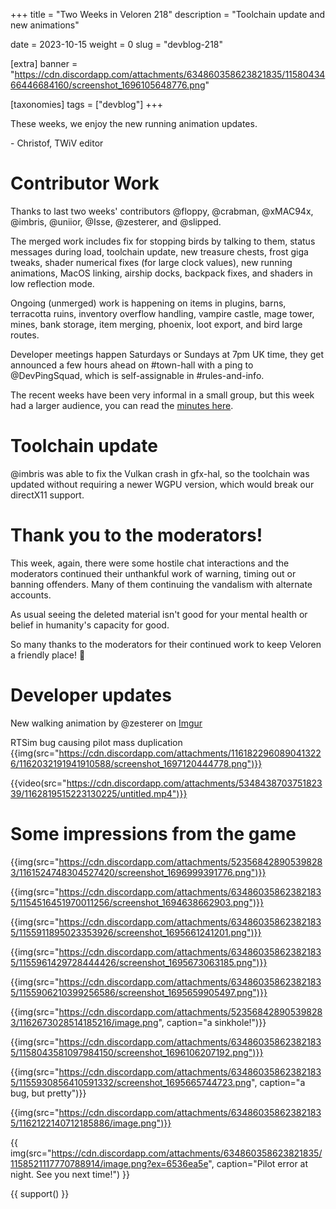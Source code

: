 +++
title = "Two Weeks in Veloren 218"
description = "Toolchain update and new animations"

date = 2023-10-15
weight = 0
slug = "devblog-218"

[extra]
banner = "https://cdn.discordapp.com/attachments/634860358623821835/1158043466446684160/screenshot_1696105648776.png"

[taxonomies]
tags = ["devblog"]
+++

These weeks, we enjoy the new running animation updates.

\- Christof, TWiV editor

# Contributor Work

Thanks to last two weeks' contributors @floppy, @crabman, @xMAC94x, @imbris, @uniior, 
@Isse, @zesterer, and @slipped.

The merged work includes fix for stopping birds by talking to them, status messages
during load, toolchain update, new treasure chests, frost giga tweaks, 
shader numerical fixes (for large clock values), new running animations, 
MacOS linking, airship docks, backpack fixes, and shaders in low reflection mode.

Ongoing (unmerged) work is happening on items in plugins, barns, terracotta ruins,
inventory overflow handling, vampire castle, mage tower, mines, bank storage, 
item merging, phoenix, loot export, and bird large routes.

Developer meetings happen Saturdays or Sundays at 7pm UK time, they get announced a 
few hours ahead on #town-hall with a ping to @DevPingSquad, 
which is self-assignable in #rules-and-info. 

The recent weeks have been very informal in a small group, but this week had 
a larger audience, you can read the [minutes here](https://hackmd.io/@veloren/BkBBtLOWa).

# Toolchain update

@imbris was able to fix the Vulkan crash in gfx-hal, so the toolchain was updated without
requiring a newer WGPU version, which would break our directX11 support.

# Thank you to the moderators!

This week, again, there were some hostile chat interactions and the moderators
continued their unthankful work of warning, timing out or banning offenders.
Many of them continuing the vandalism with alternate accounts.

As usual seeing the deleted material isn't good for your mental health 
or belief in humanity's capacity for good.

So many thanks to the moderators for their continued work to keep Veloren a 
friendly place! 🙏

# Developer updates

New walking animation by @zesterer on [Imgur](https://imgur.com/wq8dDlm)

RTSim bug causing pilot mass duplication
{{img(src="https://cdn.discordapp.com/attachments/1161822960890413226/1162032191941910588/screenshot_1697120444778.png")}}

{{video(src="https://cdn.discordapp.com/attachments/534843870375182339/1162819515223130225/untitled.mp4")}}

# Some impressions from the game

{{img(src="https://cdn.discordapp.com/attachments/523568428905398283/1161524748304527420/screenshot_1696999391776.png")}}

{{img(src="https://cdn.discordapp.com/attachments/634860358623821835/1154516451970011256/screenshot_1694638662903.png")}}

{{img(src="https://cdn.discordapp.com/attachments/634860358623821835/1155911895023353926/screenshot_1695661241201.png")}}

{{img(src="https://cdn.discordapp.com/attachments/634860358623821835/1155961429728444426/screenshot_1695673063185.png")}}

{{img(src="https://cdn.discordapp.com/attachments/634860358623821835/1155906210399256586/screenshot_1695659905497.png")}}

{{img(src="https://cdn.discordapp.com/attachments/523568428905398283/1162673028514185216/image.png", caption="a sinkhole!")}}

{{img(src="https://cdn.discordapp.com/attachments/634860358623821835/1158043581097984150/screenshot_1696106207192.png")}}

{{img(src="https://cdn.discordapp.com/attachments/634860358623821835/1155930856410591332/screenshot_1695665744723.png", caption="a bug, but pretty")}}

{{img(src="https://cdn.discordapp.com/attachments/634860358623821835/1162122140712185886/image.png")}}

{{
    img(src="https://cdn.discordapp.com/attachments/634860358623821835/1158521117770788914/image.png?ex=6536ea5e",
    caption="Pilot error at night. See you next time!")
}}

{{ support() }}
